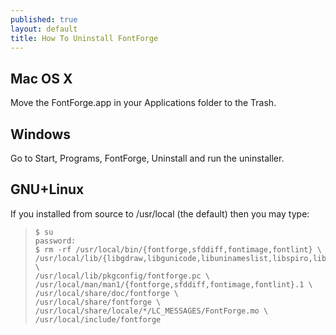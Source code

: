 ```yaml
---
published: true
layout: default
title: How To Uninstall FontForge
---
```


Mac OS X
--------------

Move the FontForge.app in your Applications folder to the Trash.  

Windows
----------------

Go to Start, Programs, FontForge, Uninstall and run the uninstaller.

GNU+Linux
-------------

If you installed from source to /usr/local (the default) then you may type:

>     $ su
>     password:
>     $ rm -rf /usr/local/bin/{fontforge,sfddiff,fontimage,fontlint} \
>     /usr/local/lib/{libgdraw,libgunicode,libuninameslist,libspiro,libfontforge,libgutils,libgioftp}* \
>     /usr/local/lib/pkgconfig/fontforge.pc \
>     /usr/local/man/man1/{fontforge,sfddiff,fontimage,fontlint}.1 \
>     /usr/local/share/doc/fontforge \
>     /usr/local/share/fontforge \
>     /usr/local/share/locale/*/LC_MESSAGES/FontForge.mo \
>     /usr/local/include/fontforge

